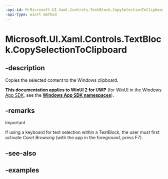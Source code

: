 ```yaml
---
-api-id: M:Microsoft.UI.Xaml.Controls.TextBlock.CopySelectionToClipboard
-api-type: winrt method
---
```


<!-- Method syntax.
public void TextBlock.CopySelectionToClipboard()
-->

# Microsoft.UI.Xaml.Controls.TextBlock.CopySelectionToClipboard

## -description

Copies the selected content to the Windows clipboard.

**This documentation applies to WinUI 2 for UWP** (for [WinUI](/windows/apps/winui/winui3/) in the [Windows App SDK](/windows/apps/windows-app-sdk/), see the **[Windows App SDK namespaces](/windows/windows-app-sdk/api/winrt/)**).

## -remarks

> [!IMPORTANT]
> If using a keyboard for text selection within a TextBlock, the user must first activate *Caret Browsing* (with the app in the foreground, press F7).

## -see-also

## -examples


